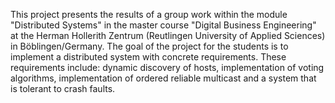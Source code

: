 This project presents the results of a group work within the module "Distributed Systems" 
in the master course "Digital Business Engineering" at the Herman Hollerith Zentrum 
(Reutlingen  University  of  Applied  Sciences)  in  Böblingen/Germany.  The  goal  of  the 
project for the students is to implement a distributed system with concrete requirements. 
These  requirements  include:  dynamic  discovery  of  hosts,  implementation  of  voting 
algorithms, implementation of ordered reliable multicast and a system that is tolerant to 
crash faults.

